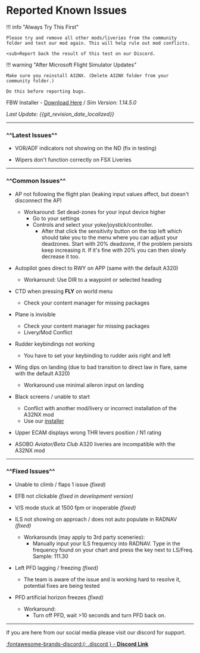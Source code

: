 # Reported Known Issues

!!! info "Always Try This First"

    Please try and remove all other mods/liveries from the community folder and test our mod again. This will help rule out mod conflicts.

    <sub>Report back the result of this test on our Discord.

!!! warning "After Microsoft Flight Simulator Updates"

    Make sure you reinstall A32NX. (Delete A32NX folder from your community folder.)
    
    Do this before reporting bugs. 

FBW Installer - [Download Here](https://api.flybywiresim.com/installer) / *Sim Version: 1.14.5.0*

*Last Update: {{git_revision_date_localized}}*

---

### ^^Latest Issues^^

* VOR/ADF indicators not showing on the ND (fix in testing)

* Wipers don't function correctly on FSX Liveries

***

### ^^Common Issues^^

* AP not following the flight plan (leaking input values affect, but doesn't disconnect the AP)
    - Workaround: Set dead-zones for your input device higher
        - Go to your settings
        - Controls and select your yoke/joystick/controller.
            - After that click the sensitivity button on the top left which should take you to the menu where you can adjust your deadzones. Start with 20% deadzone, if the problem persists keep increasing it. If it's fine with 20% you can then slowly decrease it too.

* Autopilot goes direct to RWY on APP (same with the default A320)
    - Workaround: Use DIR to a waypoint or selected heading

* CTD when pressing **FLY** on world menu
    - Check your content manager for missing packages

* Plane is invisible
    - Check your content manager for missing packages
    - Livery/Mod Conflict

* Rudder keybindings not working
    * You have to set your keybinding to rudder axis right and left

* Wing dips on landing (due to bad transition to direct law in flare, same with the default A320)
    * Workaround use minimal aileron input on landing

* Black screens / unable to start
    * Conflict with another mod/livery or incorrect installation of the A32NX mod
    * Use our [installer](https://api.flybywiresim.com/installer)

* Upper ECAM displays wrong THR levers position / N1 rating

* ASOBO *Aviator/Beta Club* A320 liveries are incompatible with the A32NX mod

***

### ^^Fixed Issues^^

* Unable to climb / flaps 1 issue *(fixed)*
  
* EFB not clickable *(fixed in development version)*
  
* V/S mode stuck at 1500 fpm or inoperable *(fixed)*
    
* ILS not showing on approach / does not auto populate in RADNAV *(fixed)*
    - Workarounds (may apply to 3rd party sceneries):
        - Manually input your ILS frequency into RADNAV. Type in the frequency found on your chart and press the key next to LS/Freq. Sample: 111.30

* Left PFD lagging / freezing *(fixed)*
    - The team is aware of the issue and is working hard to resolve it, potential fixes are being tested

* PFD artificial horizon freezes *(fixed)*
    - Workaround:
        - Turn off PFD, wait >10 seconds and turn PFD back on.
    
---

If you are here from our social media please visit our discord for support.

[:fontawesome-brands-discord:{: .discord } - **Discord Link**](https://discord.gg/flybywire)
